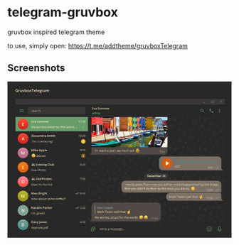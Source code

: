 # telegram-gruvbox
gruvbox inspired telegram theme

to use, simply open: https://t.me/addtheme/gruvboxTelegram

## Screenshots
![screenshot_desktop](https://github.com/y0av/telegram-gruvbox/blob/main/screenshot_desktop.png?raw=true)
